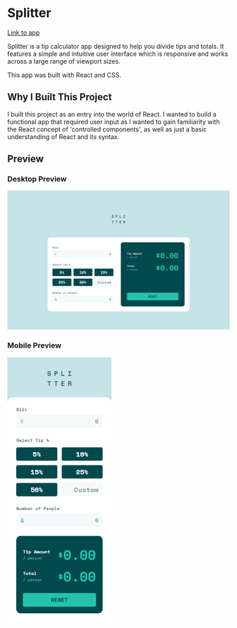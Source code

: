 # Splitter

[Link to app](https://venusy.github.io/splitter/)

Splitter is a tip calculator app designed to help you divide tips and totals. 
It features a simple and intuitive user interface which is responsive and 
works across a large range of viewport sizes.

This app was built with React and CSS.

## Why I Built This Project

I built this project as an entry into the world of React. I wanted to build a 
functional app that required user input as I wanted to gain familiarity with 
the React concept of 'controlled components', as well as just a basic
understanding of React and its syntax.

## Preview

### Desktop Preview

<img src="./public/readme-images/desktop-preview.png" alt="Desktop preview" />

### Mobile Preview

<img height="600" src="./public/readme-images/mobile-preview.png" alt="Mobile preview" />
